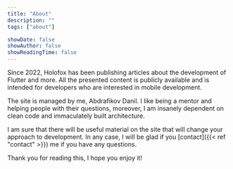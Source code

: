 ```yaml
---
title: "About"
description: ""
tags: ["about"]

showDate: false
showAuthor: false
showReadingTime: false
---
```


Since 2022, Holofox has been publishing articles about the development of Flutter and more. All the presented content is publicly available and is intended for developers who are interested in mobile development.

The site is managed by me, Abdrafikov Danil. I like being a mentor and helping people with their questions, moreover, I am insanely dependent on clean code and immaculately built architecture.

I am sure that there will be useful material on the site that will change your approach to development. In any case, I will be glad if you [contact]({{< ref "contact" >}}) me if you have any questions.

Thank you for reading this, I hope you enjoy it!